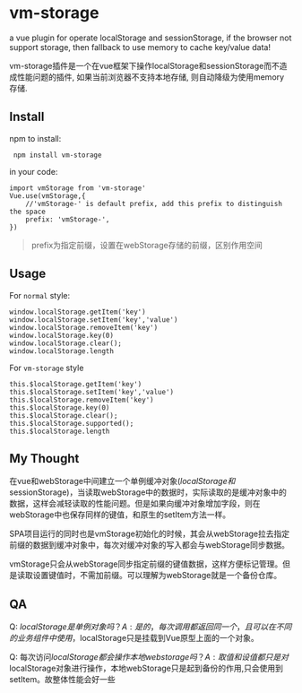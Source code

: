 # vm-storage

a vue plugin for operate localStorage and sessionStorage, if the browser not support storage, then fallback to use memory to cache key/value data!

vm-storage插件是一个在vue框架下操作localStorage和sessionStorage而不造成性能问题的插件, 如果当前浏览器不支持本地存储, 则自动降级为使用memory存储.




## Install

npm to install:

```
 npm install vm-storage
```

in your code: 

```
import vmStorage from 'vm-storage'
Vue.use(vmStorage,{
	//'vmStorage-' is default prefix, add this prefix to distinguish the space
	prefix: 'vmStorage-', 
})
```
> prefix为指定前缀，设置在webStorage存储的前缀，区别作用空间

## Usage

For `normal` style:

```
window.localStorage.getItem('key')
window.localStorage.setItem('key','value')
window.localStorage.removeItem('key')
window.localStorage.key(0)
window.localStorage.clear();
window.localStorage.length
```

For `vm-storage` style

```
this.$localStorage.getItem('key')
this.$localStorage.setItem('key','value')
this.$localStorage.removeItem('key')
this.$localStorage.key(0)
this.$localStorage.clear();
this.$localStorage.supported();
this.$localStorage.length
```

## My Thought

在vue和webStorage中间建立一个单例缓冲对象($localStorage和$sessionStorage)，当读取webStorage中的数据时，实际读取的是缓冲对象中的数据，这样会减轻读取的性能问题。但是如果向缓冲对象增加字段，则在webStorage中也保存同样的键值，和原生的setItem方法一样。

SPA项目运行的同时也是vmStorage初始化的时候，其会从webStorage拉去指定前缀的数据到缓冲对象中，每次对缓冲对象的写入都会与webStorage同步数据。

vmStorage只会从webStorage同步指定前缀的键值数据，这样方便标记管理。但是读取设置键值时，不需加前缀。可以理解为webStorage就是一个备份仓库。


## QA

Q: $localStorage是单例对象吗？    
A: 是的，每次调用都返回同一个，且可以在不同的业务组件中使用，$localStorage只是挂载到Vue原型上面的一个对象。

Q: 每次访问$localStorage都会操作本地web storage吗？    
A: 取值和设值都只是对$localStorage对象进行操作，本地webStorage只是起到备份的作用,只会使用到setItem。故整体性能会好一些


